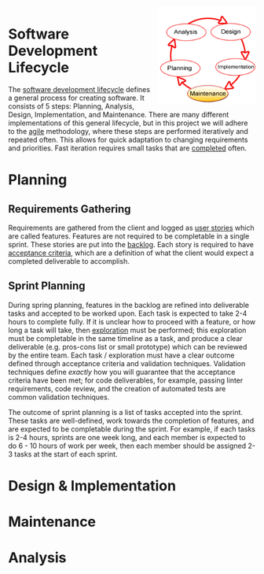 <img src="./SDLC.png?raw=true" width="200" style="float:right;margin-left:10px;" >

# Software Development Lifecycle

The [software development lifecycle](https://en.wikipedia.org/wiki/Systems_development_life_cycle) defines a general process for creating software.  It consists of 5 steps: Planning, Analysis, Design, Implementation, and Maintenance.  There are many different implementations of this general lifecycle, but in this project we will adhere to the [agile](./agile_manifesto.md) methodology, where these steps are performed iteratively and repeated often.  This allows for quick adaptation to changing requirements and priorities.  Fast iteration requires small tasks that are [completed](./agile.md) often.

# Planning

## Requirements Gathering

Requirements are gathered from the client and logged as [user stories](https://www.productplan.com/glossary/user-story/) which are called features.  Features are not required to be completable in a single sprint.  These stories are put into the [backlog](https://www.agilealliance.org/glossary/backlog/).  Each story is required to have [acceptance criteria](https://www.productplan.com/glossary/acceptance-criteria/), which are a definition of what the client would expect a completed deliverable to accomplish.

## Sprint Planning

During spring planning, features in the backlog are refined into deliverable tasks and accepted to be worked upon.  Each task is expected to take 2-4 hours to complete fully.  If it is unclear how to proceed with a feature, or how long a task will take, then [exploration](./visibility.md) must be performed; this exploration must be completable in the same timeline as a task, and produce a clear deliverable (e.g. pros-cons list or small prototype) which can be reviewed by the entire team.  Each task / exploration must have a clear outcome defined through acceptance criteria and validation techniques.  Validation techniques define *exactly* how you will guarantee that the acceptance criteria have been met; for code deliverables, for example, passing linter requirements, code review, and the creation of automated tests are common validation techniques.

The outcome of sprint planning is a list of tasks accepted into the sprint.  These tasks are well-defined, work towards the completion of features, and are expected to be completable during the sprint.  For example, if each tasks is 2-4 hours, sprints are one week long, and each member is expected to do 6 - 10 hours of work per week, then each member should be assigned 2-3 tasks at the start of each sprint.

# Design & Implementation


# Maintenance

# Analysis


